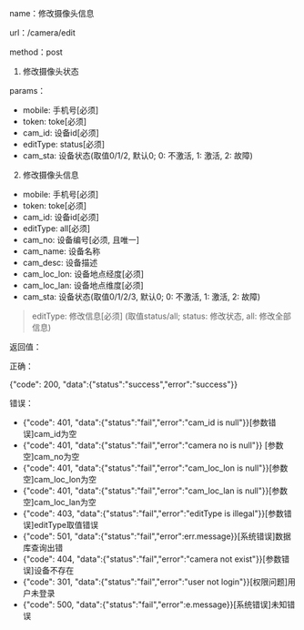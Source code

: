 name：修改摄像头信息

url：/camera/edit

method：post

1. 修改摄像头状态

params：

* mobile: 手机号[必须]
* token: toke[必须]
* cam_id: 设备id[必须]
* editType: status[必须]
* cam_sta: 设备状态(取值0/1/2, 默认0; 0: 不激活, 1: 激活, 2: 故障)

2. 修改摄像头信息

* mobile: 手机号[必须]
* token: toke[必须]
* cam_id: 设备id[必须]
* editType: all[必须]
* cam_no: 设备编号[必须, 且唯一]
* cam_name: 设备名称
* cam_desc: 设备描述
* cam_loc_lon: 设备地点经度[必须]
* cam_loc_lan: 设备地点维度[必须]
* cam_sta: 设备状态(取值0/1/2/3, 默认0; 0: 不激活, 1: 激活, 2: 故障)

> editType: 修改信息[必须] (取值status/all; status: 修改状态, all: 修改全部信息)

返回值：

正确：

{"code": 200, "data":{"status":"success","error":"success"}}

错误：

* {"code": 401, "data":{"status":"fail","error":"cam_id is null"}}[参数错误]cam_id为空
* {"code": 401, "data":{"status":"fail","error":"camera no is null"}} [参数空]cam_no为空
* {"code": 401, "data":{"status":"fail","error":"cam_loc_lon is null"}}[参数空]cam_loc_lon为空
* {"code": 401, "data":{"status":"fail","error":"cam_loc_lan is null"}}[参数空]cam_loc_lan为空
* {"code": 403, "data":{"status":"fail","error":"editType is illegal"}}[参数错误]editType取值错误
* {"code": 501, "data":{"status":"fail","error":err.message}}[系统错误]数据库查询出错
* {"code": 404, "data":{"status":"fail","error":"camera not exist"}}[参数错误]设备不存在
* {"code": 301, "data":{"status":"fail","error":"user not login"}}[权限问题]用户未登录
* {"code": 500, "data":{"status":"fail","error":e.message}}[系统错误]未知错误
